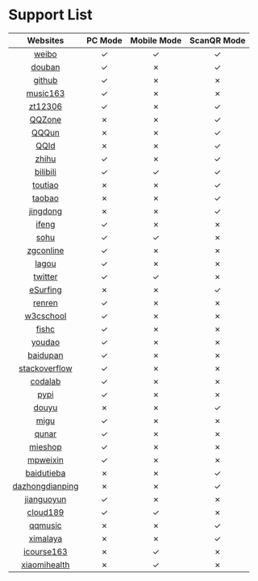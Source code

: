 # Support List

|  Websites                                             | PC Mode  | Mobile Mode | ScanQR Mode  |
|  :----:                                               | :----:   | :----:      | :----:       |
|  [weibo](https://m.weibo.cn/)                         | ✓        | ✓          | ✓           |
|  [douban](https://www.douban.com/)                    | ✓        | ✗          | ✓           |
|  [github](https://github.com/)                        | ✓        | ✗          | ✗           |
|  [music163](https://music.163.com/)                   | ✓        | ✗          | ✗           |
|  [zt12306](https://www.12306.cn/index/)               | ✓        | ✗          | ✓           |
|  [QQZone](https://qzone.qq.com)                       | ✗        | ✗          | ✓            |
|  [QQQun](https://qun.qq.com/)                         | ✗        | ✗          | ✓            |
|  [QQId](https://id.qq.com/)                           | ✗        | ✗          | ✓            |
|  [zhihu](https://www.zhihu.com/)                      | ✓        | ✗          | ✓            |
|  [bilibili](https://www.bilibili.com/)                | ✓        | ✓          | ✓            |
|  [toutiao](https://www.toutiao.com/)                  | ✗        | ✗          | ✓            |
|  [taobao](https://taobao.com/)                        | ✗        | ✗          | ✓            |
|  [jingdong](https://www.jd.com/)                      | ✗        | ✗          | ✓            |
|  [ifeng](https://www.ifeng.com/)                      | ✓        | ✗          | ✗            |
|  [sohu](https://www.sohu.com/)                        | ✓        | ✓          | ✗            |
|  [zgconline](https://www.zol.com.cn/)                 | ✓        | ✗          | ✗            |
|  [lagou](https://www.lagou.com/)                      | ✓        | ✗          | ✗            |
|  [twitter](https://twitter.com/?lang=en)              | ✓        | ✓          | ✗            |
|  [eSurfing](https://e.189.cn/index.do)                | ✗        | ✗          | ✓            |
|  [renren](http://www.renren.com/)                     | ✓        | ✗          | ✗            |
|  [w3cschool](https://www.w3cschool.cn/)               | ✓        | ✗          | ✗            |
|  [fishc](https://fishc.com.cn/)                       | ✓        | ✗          | ✗            |
|  [youdao](https://youdao.com/)                        | ✓        | ✗          | ✗            |
|  [baidupan](https://pan.baidu.com/)                   | ✓        | ✗          | ✗            |
|  [stackoverflow](https://stackoverflow.com/)          | ✓        | ✗          | ✗            |
|  [codalab](https://competitions.codalab.org/)         | ✓        | ✗          | ✗            |
|  [pypi](https://pypi.org/)                            | ✓        | ✗          | ✗            |
|  [douyu](https://www.douyu.com/)                      | ✗        | ✗          | ✓            |
|  [migu](https://music.migu.cn/v3)                     | ✓        | ✗          | ✗            |
|  [qunar](https://www.qunar.com/)                      | ✓        | ✗          | ✗            |
|  [mieshop](https://www.mi.com/)                       | ✓        | ✗          | ✗            |
|  [mpweixin](https://mp.weixin.qq.com/)                | ✓        | ✗          | ✗            |
|  [baidutieba](https://tieba.baidu.com/index.html)     | ✗        | ✗          | ✓            |
|  [dazhongdianping](https://www.dianping.com/)         | ✗        | ✗          | ✓            |
|  [jianguoyun](https://www.jianguoyun.com/)            | ✓        | ✗          | ✗            |
|  [cloud189](https://cloud.189.cn/)                    | ✓        | ✓          | ✗            |
|  [qqmusic](https://y.qq.com/)                         | ✗        | ✗          | ✓            |
|  [ximalaya](https://www.ximalaya.com/)                | ✗        | ✗          | ✓            |
|  [icourse163](https://www.icourse163.org/)            | ✗        | ✓          | ✗            |
|  [xiaomihealth](https://www.huami.com/)               | ✗        | ✓          | ✗            |